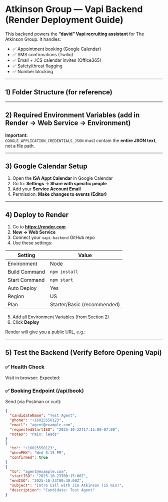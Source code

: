 # Atkinson Group — Vapi Backend (Render Deployment Guide)

This backend powers the **“david” Vapi recruiting assistant** for The Atkinson Group. It handles:
- ✅ Appointment booking (Google Calendar)
- ✅ SMS confirmations (Twilio)
- ✅ Email + .ICS calendar invites (Office365)
- ✅ Safety/threat flagging
- ✅ Number blocking

---

## 1) Folder Structure (for reference)


---

## 2) Required Environment Variables (add in Render → Web Service → Environment)


**Important:**  
`GOOGLE_APPLICATION_CREDENTIALS_JSON` must contain the **entire JSON text**, not a file path.

---

## 3) Google Calendar Setup

1. Open the **ISA Appt Calendar** in Google Calendar
2. Go to: **Settings → Share with specific people**
3. Add your **Service Account Email**
4. Permission: **Make changes to events (Editor)**

---

## 4) Deploy to Render

1. Go to **https://render.com**
2. **New → Web Service**
3. Connect your `vapi-backend` GitHub repo
4. Use these settings:

| Setting | Value |
|---------|-------|
| Environment | Node |
| Build Command | `npm install` |
| Start Command | `npm start` |
| Auto Deploy | Yes |
| Region | US |
| Plan | Starter/Basic (recommended) |

5. Add all Environment Variables (from Section 2)
6. Click **Deploy**

Render will give you a public URL, e.g.:


---

## 5) Test the Backend (Verify Before Opening Vapi)

### ✅ Health Check
Visit in browser:
Expected:

### ✅ Booking Endpoint (/api/book)
Send (via Postman or curl):
```json
{
  "candidateName": "Test Agent",
  "phone": "+16025550123",
  "email": "agent@example.com",
  "requestedStartISO": "2025-10-22T17:15:00-07:00",
  "notes": "Pain: leads"
}
{
  "to": "+16025550123",
  "whenPHX": "Wed 5:15 PM",
  "confirmed": true
}
{
  "to": "agent@example.com",
  "startISO": "2025-10-23T00:15:00Z",
  "endISO": "2025-10-23T00:30:00Z",
  "subject": "Intro Call with Jim Atkinson (15 min)",
  "description": "Candidate: Test Agent"
}
